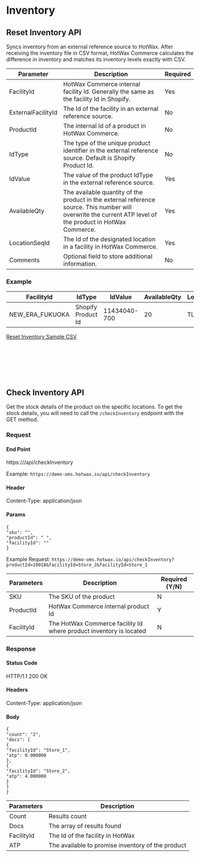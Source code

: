 # Inventory
## Reset Inventory API

Syncs inventory from an external reference source to HotWax. After receiving the inventory file in CSV format, HotWax Commerce calculates the difference in inventory and matches its inventory levels exactly with CSV.  


| Parameter | Description | Required |
|-----------|-------------|----------|
| FacilityId | HotWax Commerce internal facility Id. Generally the same as the facility Id in Shopify. | Yes |
| ExternalFacilityId | The Id of the facility in an external reference source. | No |
| ProductId | The internal Id of a product in HotWax Commerce. | No |
| IdType | The type of the unique product identifier in the external reference source. Default is Shopify Product Id. | No |
| IdValue | The value of the product IdType in the external reference source. | Yes |
| AvailableQty | The available quantity of the product in the external reference source. This number will overwrite the current ATP level of the product in HotWax Commerce. | Yes |
| LocationSeqId | The Id of the designated location in a facility in HotWax Commerce. | Yes |
| Comments | Optional field to store additional information. | No |

### Example

| FacilityId | IdType | IdValue | AvailableQty | LocationSeqId |
|----------- |------- |-------- |------------- |-------------- | 
| NEW_ERA_FUKUOKA | Shopify Product Id | 11434040-700 | 20 | TLTLTLLL01 |

[Reset Inventory Sample CSV](https://github.com/Dhiraj1405/oms-documentation/blob/BOPIS_API/Reset%20Inventory%20Sample%20CSV%20%20-%20Sheet1-2.csv)

<br/><br/><br/><br/><br/>
## Check Inventory API

Get the stock details of the product on the specific locations. To get the stock details, you will need to call the `/checkInventory` endpoint with the GET method. 

### Request

#### End Point
https://<host>/api/checkInventory

Example: `https://demo-oms.hotwax.io/api/checkInventory`

#### Header
Content-Type: application/json


#### Params
```
{
"sku": "",
"productId": " ",
"facilityId": ""
}
```
Example Request: `https://demo-oms.hotwax.io/api/checkInventory?productId=10018&facilityId=Store_2&facilityId=Store_1`

| Parameters | Description | Required (Y/N) |
| --- | --- | --- |
| SKU | The SKU of the product | N |
| ProductId | HotWax Commerce internal product Id | Y |
| FacilityId | The HotWax Commerce facility Id where product inventory is located | N |

### Response

#### Status Code
HTTP/1.1 200 OK

#### Headers
Content-Type: application/json


#### Body
```
{
"count": "2",
"docs": [
{
"facilityId": "Store_1",
"atp": 0.000000
},
{
"facilityId": "Store_2",
"atp": 4.000000
}
]
}
```

| Parameters | Description |
| --- | --- |
| Count | Results count |
| Docs | The array of results found |
| FacilityId | The Id of the facility in HotWax |
| ATP | The available to promise inventory of the product |